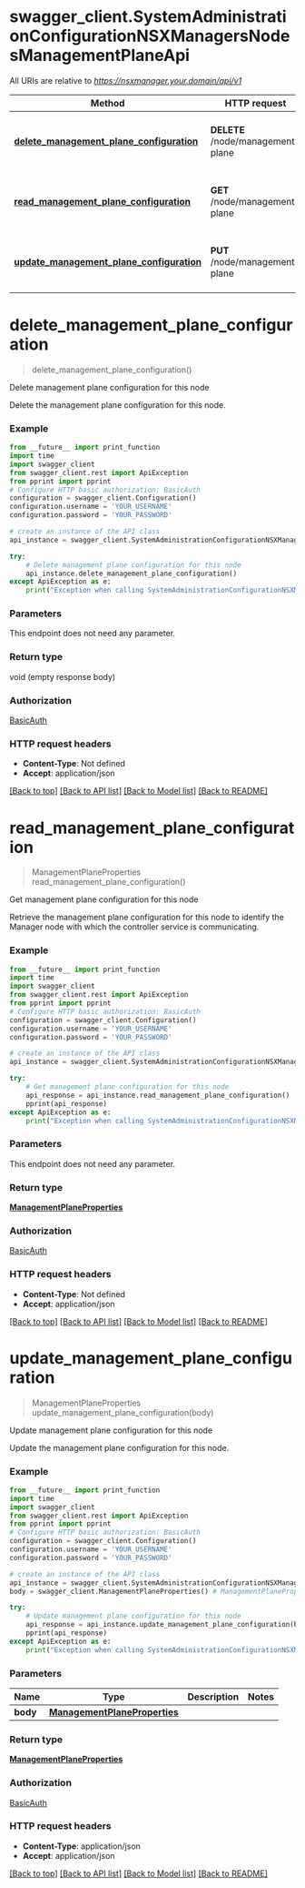 # swagger_client.SystemAdministrationConfigurationNSXManagersNodesManagementPlaneApi

All URIs are relative to *https://nsxmanager.your.domain/api/v1*

Method | HTTP request | Description
------------- | ------------- | -------------
[**delete_management_plane_configuration**](SystemAdministrationConfigurationNSXManagersNodesManagementPlaneApi.md#delete_management_plane_configuration) | **DELETE** /node/management-plane | Delete management plane configuration for this node
[**read_management_plane_configuration**](SystemAdministrationConfigurationNSXManagersNodesManagementPlaneApi.md#read_management_plane_configuration) | **GET** /node/management-plane | Get management plane configuration for this node
[**update_management_plane_configuration**](SystemAdministrationConfigurationNSXManagersNodesManagementPlaneApi.md#update_management_plane_configuration) | **PUT** /node/management-plane | Update management plane configuration for this node

# **delete_management_plane_configuration**
> delete_management_plane_configuration()

Delete management plane configuration for this node

Delete the management plane configuration for this node.

### Example
```python
from __future__ import print_function
import time
import swagger_client
from swagger_client.rest import ApiException
from pprint import pprint
# Configure HTTP basic authorization: BasicAuth
configuration = swagger_client.Configuration()
configuration.username = 'YOUR_USERNAME'
configuration.password = 'YOUR_PASSWORD'

# create an instance of the API class
api_instance = swagger_client.SystemAdministrationConfigurationNSXManagersNodesManagementPlaneApi(swagger_client.ApiClient(configuration))

try:
    # Delete management plane configuration for this node
    api_instance.delete_management_plane_configuration()
except ApiException as e:
    print("Exception when calling SystemAdministrationConfigurationNSXManagersNodesManagementPlaneApi->delete_management_plane_configuration: %s\n" % e)
```

### Parameters
This endpoint does not need any parameter.

### Return type

void (empty response body)

### Authorization

[BasicAuth](../README.md#BasicAuth)

### HTTP request headers

 - **Content-Type**: Not defined
 - **Accept**: application/json

[[Back to top]](#) [[Back to API list]](../README.md#documentation-for-api-endpoints) [[Back to Model list]](../README.md#documentation-for-models) [[Back to README]](../README.md)

# **read_management_plane_configuration**
> ManagementPlaneProperties read_management_plane_configuration()

Get management plane configuration for this node

Retrieve the management plane configuration for this node to identify the Manager node with which the controller service is communicating.

### Example
```python
from __future__ import print_function
import time
import swagger_client
from swagger_client.rest import ApiException
from pprint import pprint
# Configure HTTP basic authorization: BasicAuth
configuration = swagger_client.Configuration()
configuration.username = 'YOUR_USERNAME'
configuration.password = 'YOUR_PASSWORD'

# create an instance of the API class
api_instance = swagger_client.SystemAdministrationConfigurationNSXManagersNodesManagementPlaneApi(swagger_client.ApiClient(configuration))

try:
    # Get management plane configuration for this node
    api_response = api_instance.read_management_plane_configuration()
    pprint(api_response)
except ApiException as e:
    print("Exception when calling SystemAdministrationConfigurationNSXManagersNodesManagementPlaneApi->read_management_plane_configuration: %s\n" % e)
```

### Parameters
This endpoint does not need any parameter.

### Return type

[**ManagementPlaneProperties**](ManagementPlaneProperties.md)

### Authorization

[BasicAuth](../README.md#BasicAuth)

### HTTP request headers

 - **Content-Type**: Not defined
 - **Accept**: application/json

[[Back to top]](#) [[Back to API list]](../README.md#documentation-for-api-endpoints) [[Back to Model list]](../README.md#documentation-for-models) [[Back to README]](../README.md)

# **update_management_plane_configuration**
> ManagementPlaneProperties update_management_plane_configuration(body)

Update management plane configuration for this node

Update the management plane configuration for this node.

### Example
```python
from __future__ import print_function
import time
import swagger_client
from swagger_client.rest import ApiException
from pprint import pprint
# Configure HTTP basic authorization: BasicAuth
configuration = swagger_client.Configuration()
configuration.username = 'YOUR_USERNAME'
configuration.password = 'YOUR_PASSWORD'

# create an instance of the API class
api_instance = swagger_client.SystemAdministrationConfigurationNSXManagersNodesManagementPlaneApi(swagger_client.ApiClient(configuration))
body = swagger_client.ManagementPlaneProperties() # ManagementPlaneProperties | 

try:
    # Update management plane configuration for this node
    api_response = api_instance.update_management_plane_configuration(body)
    pprint(api_response)
except ApiException as e:
    print("Exception when calling SystemAdministrationConfigurationNSXManagersNodesManagementPlaneApi->update_management_plane_configuration: %s\n" % e)
```

### Parameters

Name | Type | Description  | Notes
------------- | ------------- | ------------- | -------------
 **body** | [**ManagementPlaneProperties**](ManagementPlaneProperties.md)|  | 

### Return type

[**ManagementPlaneProperties**](ManagementPlaneProperties.md)

### Authorization

[BasicAuth](../README.md#BasicAuth)

### HTTP request headers

 - **Content-Type**: application/json
 - **Accept**: application/json

[[Back to top]](#) [[Back to API list]](../README.md#documentation-for-api-endpoints) [[Back to Model list]](../README.md#documentation-for-models) [[Back to README]](../README.md)

